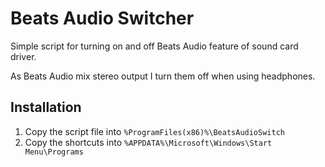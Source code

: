 # Beats Audio Switcher
Simple script for turning on and off Beats Audio feature of sound card driver.

As Beats Audio mix stereo output I turn them off when using headphones.

## Installation
1. Copy the script file into `%ProgramFiles(x86)%\BeatsAudioSwitch`
1. Copy the shortcuts into `%APPDATA%\Microsoft\Windows\Start Menu\Programs`
